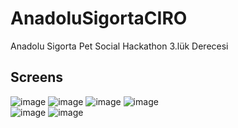 # AnadoluSigortaCIRO
Anadolu Sigorta Pet Social Hackathon 3.lük Derecesi


## Screens
![image](https://user-images.githubusercontent.com/55717182/163488901-423f876a-641d-4639-8ebb-65c6c4154140.png)
![image](https://user-images.githubusercontent.com/55717182/163488981-2b8bc07e-d6e8-49ac-b5be-ed04c76bff2a.png)
![image](https://user-images.githubusercontent.com/55717182/163489007-5ef51768-710f-455e-9a9b-aaa3c7e0de1d.png)
![image](https://user-images.githubusercontent.com/55717182/163489055-1807ccec-97e8-4671-a624-3502ea54f2c4.png) <br />
![image](https://user-images.githubusercontent.com/55717182/163489097-519cc7c5-93e6-4bb2-9ba6-476d70e28166.png)
![image](https://user-images.githubusercontent.com/55717182/163489116-c6e7d5ed-69e1-43fd-984e-36a55c2edb5c.png)











